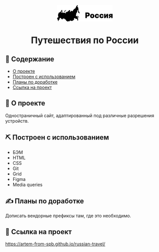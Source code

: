<p align="center"><a href="" rel="noopener">  </a><img src="./images/__logo_black.png" alt="Логотип проекта"></p>

<h1 align="center">Путешествия по России</h1>



## 📝 Содержание

- [О проекте](#about)
- [Построен с использованием](#built_using)
- [Планы по доработке](#plans)
- [Ссылка на проект](#link)


## 🧐 <a name="about">О проекте</a>

Одностраничный сайт, адаптированный под различные разрешения устройств.

## ⛏️ Построен с использованием<a name="built_using"></a>

- БЭМ
- HTML
- CSS
- Git
- Grid
- Figma
- Media queries

## ✍️ <a name="plans">Планы по доработке</a>

Дописать вендорные префиксы там, где это необходимо.

## 🚀 <a name="link">Ссылка на проект</a>

https://artem-from-spb.github.io/russian-travel/